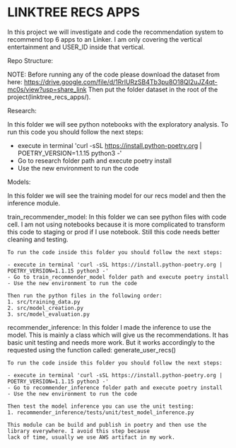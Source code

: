# LINKTREE RECS APPS

In this project we will investigate and code the recommendation system to recommend top 6 apps to an Linker.
I am only covering the vertical entertainment and USER_ID inside that vertical. 

Repo Structure:


NOTE: Before running any of the code please download the dataset from here:
https://drive.google.com/file/d/1RrlURzSB4Tb3pu8O18QI2uJZ4qt-mc0s/view?usp=share_link
Then put the folder dataset in the root of the project(linktree_recs_apps/).

Research:

In this folder we will see python notebooks with the exploratory analysis. 
To run this code you should follow the next steps:

- execute in terminal 'curl -sSL https://install.python-poetry.org |  POETRY_VERSION=1.1.15 python3 -'
- Go to research folder path and execute poetry install
- Use the new environment to run the code


Models:

In this folder we will see the training model for our recs model and then the inference module. 

train_recommender_model:
    In this folder we can see python files with code cell. I am not using notebooks because it is more complicated
    to transform this code to staging or prod if I use notebook. Still this code needs better cleaning and 
    testing. 

    To run the code inside this folder you should follow the next steps:

    - execute in terminal 'curl -sSL https://install.python-poetry.org |  POETRY_VERSION=1.1.15 python3 -'
    - Go to train_recommender_model folder path and execute poetry install
    - Use the new environment to run the code

    Then run the python files in the following order:
    1. src/training_data.py
    2. src/model_creation.py
    3. src/model_evaluation.py

recommender_inference:
    In this folder I made the inference to use the model. This is mainly a class which will give us the recommendations.
    It has basic unit testing and needs more work. But it works accordingly to the requested using the function called:
    generate_user_recs()

    To run the code inside this folder you should follow the next steps:

    - execute in terminal 'curl -sSL https://install.python-poetry.org |  POETRY_VERSION=1.1.15 python3 -'
    - Go to recommender_inference folder path and execute poetry install
    - Use the new environment to run the code

    Then test the model inference you can use the unit testing:
    1. recommender_inference/tests/unit/test_model_inference.py

    This module can be build and publish in poetry and then use the library everywhere. I avoid this step because
    lack of time, usually we use AWS artifact in my work. 